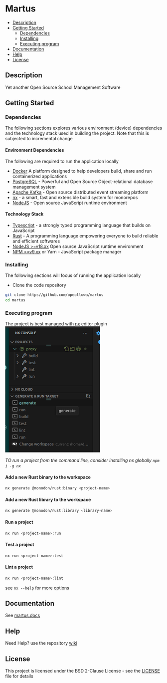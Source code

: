 # Martus

- [Description](#description)
- [Getting Started](#getting-started)
  - [Dependencies](#dependencies)
  - [Installing](#installing)
  - [Executing program](#executing-program)
- [Documentation](#documentation)
- [Help](#help)
- [License](#license)

## Description

Yet another Open Source School Management Software

## Getting Started

### Dependencies

The following sections explores various environment (device) dependencies and the technology stack used in building the project. Note that this is subjected to incremental change

#### Environment Dependencies

The following are required to run the application locally

- [Docker](https://www.docker.com) A platform designed to help developers build, share and run containerized applications
- [PostgreSQL](https://postgresql.org) - Powerful and Open Source Object-relational database management system
- [Apache Kafka](https://kafka.apache.org) - Open source distributed event streaming platform
- [nx](https://nx.dev) - a smart, fast and extensible build system for monorepos
- [NodeJS](https://nodejs.org) - Open source JavaScript runtime environment

#### Technology Stack

- [Typescript](https://www.typescriptlang.org) - a strongly typed programming language that builds on JavaScript
- [Rust](https://www.rust-lang.org) - A programming language empowering everyone to build reliable and efficient softwares
- [NodeJS >=v18.xx](https://nodejs.org) Open source JavaScript runtime environment
- [NPM >=v9.xx](https://nodejs.org) or Yarn - JavaScript package manager

### Installing

The following sections will focus of running the application locally

- Clone the code repository

```sh
git clone https//github.com/opeolluwa/martus
cd martus
```

### Executing program

The project is best managed with [nx](https://nx.dev) editor plugin
![NX console](./nx-console.png)

_TO run a project from the command line, consider installing nx globally `npm  i -g nx`_

#### Add a new Rust binary to the workspace

```sh
nx generate @monodon/rust:binary <project-name>
```

#### Add a new Rust library to the workspace

```sh
nx generate @monodon/rust:library <library-name>
```

#### Run a project

```sh
nx run <project-name>:run
```

#### Test a project

```sh
nx run <project-name>:test
```

#### Lint a project

```sh
nx run <project-name>:lint
```

see `nx --help` for more options

## Documentation

See [martus.docs](./Martus.md)

## Help

Need Help? use the repository [wiki](https://github.com/opeolluwa/martus/wiki)

## License

This project is licensed under the BSD 2-Clause License - see the [LICENSE](./LICENSE) file for details
